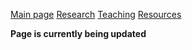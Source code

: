 [Main page](index.md) [Research](Research)  [Teaching](Teaching.md) [Resources](Resources.md) 

**Page is currently being updated**